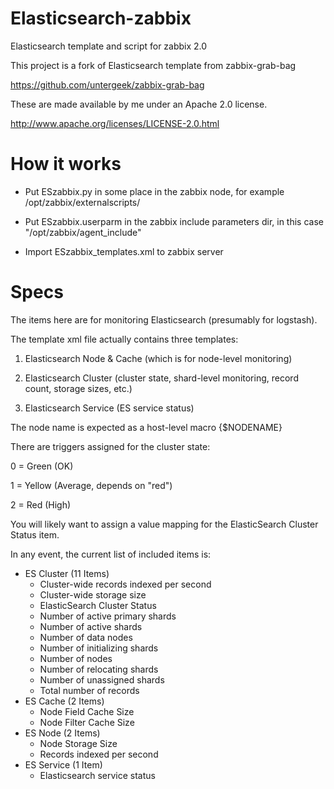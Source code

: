 Elasticsearch-zabbix
====================

Elasticsearch template and script for zabbix 2.0

This project is a fork of Elasticsearch template from zabbix-grab-bag

https://github.com/untergeek/zabbix-grab-bag

These are made available by me under an Apache 2.0 license.

http://www.apache.org/licenses/LICENSE-2.0.html


How it works
=============

- Put ESzabbix.py in some place in the zabbix node, for example /opt/zabbix/externalscripts/

- Put ESzabbix.userparm in the zabbix include parameters dir, in this case "/opt/zabbix/agent_include"

- Import ESzabbix_templates.xml to zabbix server

Specs
=====


The items here are for monitoring Elasticsearch (presumably for logstash).

The template xml file actually contains three templates:

1. Elasticsearch Node & Cache (which is for node-level monitoring)

2. Elasticsearch Cluster (cluster state, shard-level monitoring, record count, storage sizes, etc.)

3. Elasticsearch Service (ES service status)

The node name is expected as a host-level macro {$NODENAME}

There are triggers assigned for the cluster state:

0 = Green (OK)

1 = Yellow (Average, depends on "red")

2 = Red (High)


You will likely want to assign a value mapping for the ElasticSearch Cluster Status item.

In any event, the current list of included items is:

* ES Cluster (11 Items)
	- Cluster-wide records indexed per second
	- Cluster-wide storage size
	- ElasticSearch Cluster Status
	- Number of active primary shards
	- Number of active shards
	- Number of data nodes
	- Number of initializing shards
	- Number of nodes
	- Number of relocating shards
	- Number of unassigned shards
	- Total number of records
* ES Cache (2 Items)
	- Node Field Cache Size
	- Node Filter Cache Size
* ES Node (2 Items)
	- Node Storage Size
	- Records indexed per second
* ES Service (1 Item)
	- Elasticsearch service status
